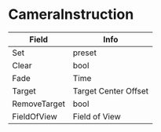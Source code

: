 # CameraInstruction

<table><thead><tr><th>Field</th><th>Info</th></tr></thead><tbody>
<tr><td>Set</td><td>preset</td></tr>
<tr><td>Clear</td><td>bool</td></tr>
<tr><td>Fade</td><td>Time</td></tr>
<tr><td>Target</td><td>Target Center Offset</td></tr>
<tr><td>RemoveTarget</td><td>bool</td></tr>
<tr><td>FieldOfView</td><td>Field of View</td></tr>
</tbody></table>